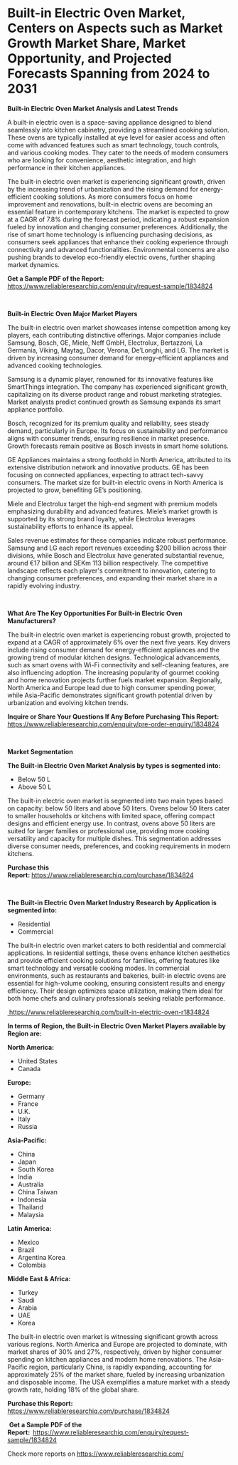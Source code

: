 <p><h1>Built-in Electric Oven Market, Centers on Aspects such as Market Growth Market Share, Market Opportunity, and Projected Forecasts Spanning from 2024 to 2031</h1></p><p><strong>Built-in Electric Oven Market Analysis and Latest Trends</strong></p>
<p><p>A built-in electric oven is a space-saving appliance designed to blend seamlessly into kitchen cabinetry, providing a streamlined cooking solution. These ovens are typically installed at eye level for easier access and often come with advanced features such as smart technology, touch controls, and various cooking modes. They cater to the needs of modern consumers who are looking for convenience, aesthetic integration, and high performance in their kitchen appliances.</p><p>The built-in electric oven market is experiencing significant growth, driven by the increasing trend of urbanization and the rising demand for energy-efficient cooking solutions. As more consumers focus on home improvement and renovations, built-in electric ovens are becoming an essential feature in contemporary kitchens. The market is expected to grow at a CAGR of 7.8% during the forecast period, indicating a robust expansion fueled by innovation and changing consumer preferences. Additionally, the rise of smart home technology is influencing purchasing decisions, as consumers seek appliances that enhance their cooking experience through connectivity and advanced functionalities. Environmental concerns are also pushing brands to develop eco-friendly electric ovens, further shaping market dynamics.</p></p>
<p><strong>Get a Sample PDF of the Report:&nbsp;</strong> <a href="https://www.reliableresearchiq.com/enquiry/request-sample/1834824?utm_campaign=1159&utm_medium=2&utm_source=Github&utm_content=ia&utm_term=31122024&utm_id=built-in-electric-oven">https://www.reliableresearchiq.com/enquiry/request-sample/1834824</a></p>
<p>&nbsp;</p>
<p><strong>Built-in Electric Oven Major Market Players</strong></p>
<p><p>The built-in electric oven market showcases intense competition among key players, each contributing distinctive offerings. Major companies include Samsung, Bosch, GE, Miele, Neff GmbH, Electrolux, Bertazzoni, La Germania, Viking, Maytag, Dacor, Verona, De’Longhi, and LG. The market is driven by increasing consumer demand for energy-efficient appliances and advanced cooking technologies.</p><p>Samsung is a dynamic player, renowned for its innovative features like SmartThings integration. The company has experienced significant growth, capitalizing on its diverse product range and robust marketing strategies. Market analysts predict continued growth as Samsung expands its smart appliance portfolio.</p><p>Bosch, recognized for its premium quality and reliability, sees steady demand, particularly in Europe. Its focus on sustainability and performance aligns with consumer trends, ensuring resilience in market presence. Growth forecasts remain positive as Bosch invests in smart home solutions.</p><p>GE Appliances maintains a strong foothold in North America, attributed to its extensive distribution network and innovative products. GE has been focusing on connected appliances, expecting to attract tech-savvy consumers. The market size for built-in electric ovens in North America is projected to grow, benefiting GE’s positioning.</p><p>Miele and Electrolux target the high-end segment with premium models emphasizing durability and advanced features. Miele’s market growth is supported by its strong brand loyalty, while Electrolux leverages sustainability efforts to enhance its appeal.</p><p>Sales revenue estimates for these companies indicate robust performance. Samsung and LG each report revenues exceeding $200 billion across their divisions, while Bosch and Electrolux have generated substantial revenue, around €17 billion and SEKm 113 billion respectively. The competitive landscape reflects each player's commitment to innovation, catering to changing consumer preferences, and expanding their market share in a rapidly evolving industry.</p></p>
<p>&nbsp;</p>
<p><strong>What Are The Key Opportunities For Built-in Electric Oven Manufacturers?</strong></p>
<p><p>The built-in electric oven market is experiencing robust growth, projected to expand at a CAGR of approximately 6% over the next five years. Key drivers include rising consumer demand for energy-efficient appliances and the growing trend of modular kitchen designs. Technological advancements, such as smart ovens with Wi-Fi connectivity and self-cleaning features, are also influencing adoption. The increasing popularity of gourmet cooking and home renovation projects further fuels market expansion. Regionally, North America and Europe lead due to high consumer spending power, while Asia-Pacific demonstrates significant growth potential driven by urbanization and evolving kitchen trends.</p></p>
<p><strong>Inquire or Share Your Questions If Any Before Purchasing This Report:</strong> <a href="https://www.reliableresearchiq.com/enquiry/pre-order-enquiry/1834824?utm_campaign=1159&utm_medium=2&utm_source=Github&utm_content=ia&utm_term=31122024&utm_id=built-in-electric-oven">https://www.reliableresearchiq.com/enquiry/pre-order-enquiry/1834824</a></p>
<p>&nbsp;</p>
<p><strong>Market Segmentation</strong></p>
<p><strong>The Built-in Electric Oven Market Analysis by types is segmented into:</strong></p>
<p><ul><li>Below 50 L</li><li>Above 50 L</li></ul></p>
<p><p>The built-in electric oven market is segmented into two main types based on capacity: below 50 liters and above 50 liters. Ovens below 50 liters cater to smaller households or kitchens with limited space, offering compact designs and efficient energy use. In contrast, ovens above 50 liters are suited for larger families or professional use, providing more cooking versatility and capacity for multiple dishes. This segmentation addresses diverse consumer needs, preferences, and cooking requirements in modern kitchens.</p></p>
<p><strong>Purchase this Report:&nbsp;</strong><a href="https://www.reliableresearchiq.com/purchase/1834824?utm_campaign=1159&utm_medium=2&utm_source=Github&utm_content=ia&utm_term=31122024&utm_id=built-in-electric-oven">https://www.reliableresearchiq.com/purchase/1834824</a></p>
<p>&nbsp;</p>
<p><strong>The Built-in Electric Oven Market Industry Research by Application is segmented into:</strong></p>
<p><ul><li>Residential</li><li>Commercial</li></ul></p>
<p><p>The built-in electric oven market caters to both residential and commercial applications. In residential settings, these ovens enhance kitchen aesthetics and provide efficient cooking solutions for families, offering features like smart technology and versatile cooking modes. In commercial environments, such as restaurants and bakeries, built-in electric ovens are essential for high-volume cooking, ensuring consistent results and energy efficiency. Their design optimizes space utilization, making them ideal for both home chefs and culinary professionals seeking reliable performance.</p></p>
<p><a href="https://www.reliableresearchiq.com/built-in-electric-oven-r1834824?utm_campaign=1159&utm_medium=2&utm_source=Github&utm_content=ia&utm_term=31122024&utm_id=built-in-electric-oven">&nbsp;https://www.reliableresearchiq.com/built-in-electric-oven-r1834824</a></p>
<p><strong>In terms of Region, the Built-in Electric Oven Market Players available by Region are:</strong></p>
<p>
    <p> <strong> North America: </strong>
        <ul>
            <li>United States</li>
            <li>Canada</li>
        </ul>
        </p> 
    <p> <strong> Europe: </strong>
        <ul>
            <li>Germany</li>
            <li>France</li>
            <li>U.K.</li>
            <li>Italy</li>
            <li>Russia</li>
        </ul>
        </p> 
    <p> <strong> Asia-Pacific: </strong>
        <ul>
            <li>China</li>
            <li>Japan</li>
            <li>South Korea</li>
            <li>India</li>
            <li>Australia</li>
            <li>China Taiwan</li>
            <li>Indonesia</li>
            <li>Thailand</li>
            <li>Malaysia</li>
        </ul>
        </p> 
    <p> <strong> Latin America: </strong>
        <ul>
            <li>Mexico</li>
            <li>Brazil</li>
            <li>Argentina Korea</li>
            <li>Colombia</li>
        </ul>
        </p> 
    <p> <strong> Middle East & Africa: </strong>
        <ul>
            <li>Turkey</li>
            <li>Saudi</li>
            <li>Arabia</li>
            <li>UAE</li>
            <li>Korea</li>
        </ul>
    </p>
    </p>
<p><p>The built-in electric oven market is witnessing significant growth across various regions. North America and Europe are projected to dominate, with market shares of 30% and 27%, respectively, driven by higher consumer spending on kitchen appliances and modern home renovations. The Asia-Pacific region, particularly China, is rapidly expanding, accounting for approximately 25% of the market share, fueled by increasing urbanization and disposable income. The USA exemplifies a mature market with a steady growth rate, holding 18% of the global share.</p></p>
<p><strong>Purchase this Report: </strong><a href="https://www.reliableresearchiq.com/purchase/1834824?utm_campaign=1159&utm_medium=2&utm_source=Github&utm_content=ia&utm_term=31122024&utm_id=built-in-electric-oven">https://www.reliableresearchiq.com/purchase/1834824</a></p>
<p>&nbsp;<strong>Get a Sample PDF of the Report:&nbsp;&nbsp;</strong><a href="https://www.reliableresearchiq.com/enquiry/request-sample/1834824?utm_campaign=1159&utm_medium=2&utm_source=Github&utm_content=ia&utm_term=31122024&utm_id=built-in-electric-oven">https://www.reliableresearchiq.com/enquiry/request-sample/1834824</a></p>
<p><strong></strong></p>
<p>Check more reports on <a href="https://www.reliableresearchiq.com/?utm_campaign=1159&utm_medium=2&utm_source=Github&utm_content=ia&utm_term=31122024&utm_id=built-in-electric-oven">https://www.reliableresearchiq.com/</a></p>